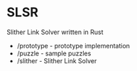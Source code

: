 SLSR
====

Slither Link Solver written in Rust

- /prototype - prototype implementation
- /puzzle - sample puzzles
- /slither - Slither Link Solver

